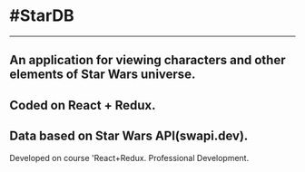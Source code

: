# #StarDB
---
An application for viewing characters and other elements of Star Wars universe.
---
Coded on React + Redux.
---
Data based on Star Wars API(swapi.dev).
---
Developed on course 'React+Redux. Professional Development.
